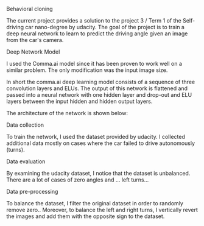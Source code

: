 Behavioral cloning

The current project provides a solution to the project 3 / Term 1 of the Self-driving car nano-degree by udacity.
The goal of the project is to train a deep neural network to learn to predict the driving angle given an image from the car's camera.

Deep Network Model

I used the Comma.ai model since it has been proven to work well on a similar problem. The only modification was the input image size.

In short the comma.ai deep learning model consists of a sequence of three convolution layers and ELUs. The output of this network is flattened and passed into a neural network with one hidden layer and drop-out and ELU layers between the input hidden and hidden output layers.

The architecture of the network is shown below:


Data collection

To train the network, I used the dataset provided by udacity. I collected additional data mostly on cases where the car failed to drive autonomously (turns). 

Data evaluation

By examining the udacity dataset, I notice that the dataset is unbalanced. There are a lot of cases of zero angles and ... left turns...

Data pre-processing

To balance the dataset, I filter the original dataset in order to randomly remove zero.. Moreover, to balance the left and right turns, I vertically revert the images and add them with the opposite sign to the dataset. 
